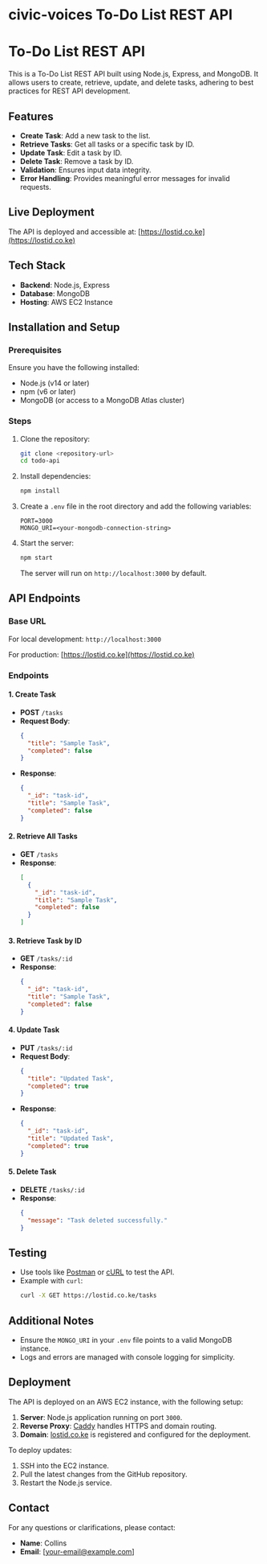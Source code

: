 # civic-voices To-Do List REST API

# To-Do List REST API

This is a To-Do List REST API built using Node.js, Express, and MongoDB. It allows users to create, retrieve, update, and delete tasks, adhering to best practices for REST API development.

## Features

- **Create Task**: Add a new task to the list.
- **Retrieve Tasks**: Get all tasks or a specific task by ID.
- **Update Task**: Edit a task by ID.
- **Delete Task**: Remove a task by ID.
- **Validation**: Ensures input data integrity.
- **Error Handling**: Provides meaningful error messages for invalid requests.

## Live Deployment

The API is deployed and accessible at: [https://lostid.co.ke](https://lostid.co.ke)

## Tech Stack

- **Backend**: Node.js, Express
- **Database**: MongoDB
- **Hosting**: AWS EC2 Instance

## Installation and Setup

### Prerequisites

Ensure you have the following installed:

- Node.js (v14 or later)
- npm (v6 or later)
- MongoDB (or access to a MongoDB Atlas cluster)

### Steps

1. Clone the repository:
   ```bash
   git clone <repository-url>
   cd todo-api
   ```

2. Install dependencies:
   ```bash
   npm install
   ```

3. Create a `.env` file in the root directory and add the following variables:
   ```env
   PORT=3000
   MONGO_URI=<your-mongodb-connection-string>
   ```

4. Start the server:
   ```bash
   npm start
   ```

   The server will run on `http://localhost:3000` by default.

## API Endpoints

### Base URL

For local development: `http://localhost:3000`

For production: [https://lostid.co.ke](https://lostid.co.ke)

### Endpoints

#### 1. **Create Task**
   - **POST** `/tasks`
   - **Request Body**:
     ```json
     {
       "title": "Sample Task",
       "completed": false
     }
     ```
   - **Response**:
     ```json
     {
       "_id": "task-id",
       "title": "Sample Task",
       "completed": false
     }
     ```

#### 2. **Retrieve All Tasks**
   - **GET** `/tasks`
   - **Response**:
     ```json
     [
       {
         "_id": "task-id",
         "title": "Sample Task",
         "completed": false
       }
     ]
     ```

#### 3. **Retrieve Task by ID**
   - **GET** `/tasks/:id`
   - **Response**:
     ```json
     {
       "_id": "task-id",
       "title": "Sample Task",
       "completed": false
     }
     ```

#### 4. **Update Task**
   - **PUT** `/tasks/:id`
   - **Request Body**:
     ```json
     {
       "title": "Updated Task",
       "completed": true
     }
     ```
   - **Response**:
     ```json
     {
       "_id": "task-id",
       "title": "Updated Task",
       "completed": true
     }
     ```

#### 5. **Delete Task**
   - **DELETE** `/tasks/:id`
   - **Response**:
     ```json
     {
       "message": "Task deleted successfully."
     }
     ```

## Testing

- Use tools like [Postman](https://www.postman.com/) or [cURL](https://curl.se/) to test the API.
- Example with `curl`:
  ```bash
  curl -X GET https://lostid.co.ke/tasks
  ```

## Additional Notes

- Ensure the `MONGO_URI` in your `.env` file points to a valid MongoDB instance.
- Logs and errors are managed with console logging for simplicity.

## Deployment

The API is deployed on an AWS EC2 instance, with the following setup:

1. **Server**: Node.js application running on port `3000`.
2. **Reverse Proxy**: [Caddy](https://caddyserver.com/) handles HTTPS and domain routing.
3. **Domain**: [lostid.co.ke](https://lostid.co.ke) is registered and configured for the deployment.

To deploy updates:

1. SSH into the EC2 instance.
2. Pull the latest changes from the GitHub repository.
3. Restart the Node.js service.

## Contact

For any questions or clarifications, please contact:

- **Name**: Collins
- **Email**: [your-email@example.com]

